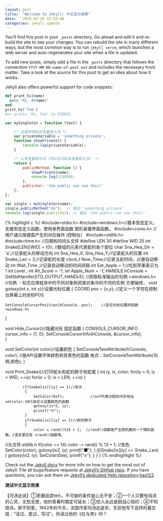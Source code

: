 ```yaml
---
layout: post
title:  "Welcome to Jekyll! 中文显示效果"
date:   2015-02-20 22:32:46
categories: jekyll update
---
```

You’ll find this post in your `_posts` directory. Go ahead and edit it and re-build the site to see your changes. You can rebuild the site in many different ways, but the most common way is to run `jekyll serve`, which launches a web server and auto-regenerates your site when a file is updated.

To add new posts, simply add a file in the `_posts` directory that follows the convention `YYYY-MM-DD-name-of-post.ext` and includes the necessary front matter. Take a look at the source for this post to get an idea about how it works.

Jekyll also offers powerful support for code snippets:

```ruby
def print_hi(name)
  puts "Hi, #{name}"
end
print_hi('Tom')
#=> prints 'Hi, Tom' to STDOUT.
```

```javascript
var mySingleton = function (test) {

    /* 这里声明私有变量和方法 */
    var privateVariable = 'something private';
    function showPrivate() {
        console.log(privateVariable);
    }

    /* 公有变量和方法（可以访问私有变量和方法） */
    return {
        publicMethod: function () {
            showPrivate(name);
            console.log(123456);
        },
        publicVar: 'the public can see this!'
    };
};

var single = mySingleton(name);
single.publicMethod("do");  // 输出 'something private'
console.log(single.publicVar); // 输出 'the public can see this!'
```

{% highlight c %}
#include<stdio.h> 
#include<windows.h>//基本型态定义。支援型态定义函数。使用者界面函数 图形装置界面函数。
#include<conio.h>    //用户通过按键盘产生的对应操作 (控制台） 
#include<stdlib.h> 
#include<time.h> //日期和时间头文件 
#define LEN 30
#define WID 25 
int Snake[LEN][WID] = {0};   //数组的元素代表蛇的各个部位 
char Sna_Hea_Dir = 'a';//记录蛇头的移动方向
int Sna_Hea_X, Sna_Hea_Y;//记录蛇头的位置
int Snake_Len = 3;//记录蛇的长度
clock_t Now_Time;//记录当前时间，以便自动移动
int Wait_Time ;//记录自动移动的时间间隔
int Eat_Apple = 1;//吃到苹果表示为1
int Level ;
int All_Score = -1;
int Apple_Num = -1;
HANDLE hConsole = GetStdHandle(STD_OUTPUT_HANDLE);  //获取标准输出的句柄 <windows.h>
//句柄 ：标志应用程序中的不同对象和同类对象中的不同的实例 方便操控，
void gotoxy(int x, int y)//设置光标位置
 {
     COORD pos = {x,y};  //定义一个字符在控制台屏幕上的坐标POS
     
    SetConsoleCursorPosition(hConsole, pos);    //定位光标位置的函数<windows.h>
 
}
 
void Hide_Cursor()//隐藏光标 固定函数 
 {
    CONSOLE_CURSOR_INFO cursor_info = {1, 0}; 
    SetConsoleCursorInfo(hConsole, &cursor_info);    
 }
 
void SetColor(int color)//设置颜色
 {
     SetConsoleTextAttribute(hConsole, color);
//是API设置字体颜色和背景色的函数 格式：SetConsoleTextAttribute(句柄,颜色);
 }

void Print_Snake()//打印蛇头和蛇的脖子和蛇尾
 {
     int iy, ix, color;
     for(iy = 0; iy < WID; ++iy)
         for(ix = 0; ix < LEN; ++ix)
         {
 
            if(Snake[ix][iy] == 1)//蛇头
             {
                 SetColor(0xf);            //oxf代表分配的内存地址  setcolor:34行自定义设置颜色的函数 
                 gotoxy(ix*2, iy);
                 printf("※");
             }
             if(Snake[ix][iy] == 2)//蛇的脖子
             {
                 color = rand()%15 + 1;  //rand()函数是产生随机数的一个随机函数。C语言里还有 srand()函数等。
//头文件:stdlib.h 
                 if(color == 14)
                     color -= rand() % 13 + 1;  //变色 
                 SetColor(color);
                 gotoxy(ix*2, iy);
                 printf("■");
             }
             if(Snake[ix][iy] == Snake_Len)
             {
                 gotoxy(ix*2, iy);
                 SetColor(0xe);
                 printf("≈");
             }
         }
 }
{% endhighlight %}

Check out the [Jekyll docs][jekyll] for more info on how to get the most out of Jekyll. File all bugs/feature requests at [Jekyll’s GitHub repo][jekyll-gh]. If you have questions, you can ask them on [Jekyll’s dedicated Help repository][jekyll-help].[hao123](http://www.hao123.com)

**测试中文显示效果**

【司汤达说】①若要品尝`快乐`，不可缺的条件是心无不安；②一个人只要有纯洁的心灵，无愁无恨，他的青春时期定可延长；③恋人永远是胆战心惊的；④不知隐讳，即不知爱。1842年的今天，法国作家司汤达逝世，生前他写下这样的墓志铭：“活过、爱过、写过”。你读过他的《红与黑》吗？

[jekyll]:      http://jekyllrb.com
[jekyll-gh]:   https://github.com/jekyll/jekyll
[jekyll-help]: https://github.com/jekyll/jekyll-help

